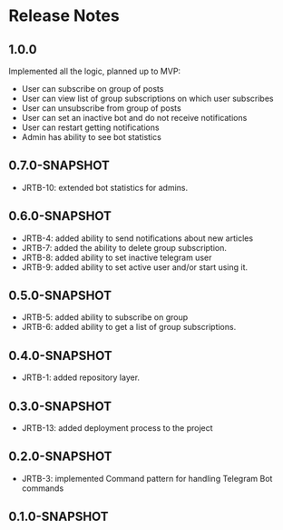 # Release Notes

## 1.0.0
Implemented all the logic, planned up to MVP:
*   User can subscribe on group of posts
*   User can view list of group subscriptions on which user subscribes
*   User can unsubscribe from group of posts
*   User can set an inactive bot and do not receive notifications
*   User can restart getting notifications
*   Admin has ability to see bot statistics

## 0.7.0-SNAPSHOT
*   JRTB-10: extended bot statistics for admins.

## 0.6.0-SNAPSHOT

*   JRTB-4: added ability to send notifications about new articles
*   JRTB-7: added the ability to delete group subscription.
*   JRTB-8: added ability to set inactive telegram user
*   JRTB-9: added ability to set active user and/or start using it.

## 0.5.0-SNAPSHOT

*   JRTB-5: added ability to subscribe on group
*   JRTB-6: added ability to get a list of group subscriptions.

## 0.4.0-SNAPSHOT

*   JRTB-1: added repository layer.

## 0.3.0-SNAPSHOT

*   JRTB-13: added deployment process to the project

## 0.2.0-SNAPSHOT

*   JRTB-3: implemented Command pattern for handling Telegram Bot commands

## 0.1.0-SNAPSHOT
